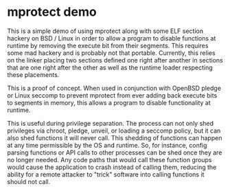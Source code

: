 mprotect demo
=============

This is a simple demo of using mprotect along with some ELF section hackery on
BSD / Linux in order to allow a program to disable functions at runtime by
removing the execute bit from their segments.  This requires some mad hackery
and is probably not that portable.  Currently, this relies on the linker placing
two sections defined one right after another in sections that are one right
after the other as well as the runtime loader respecting these placements.

This is a proof of concept. When used in conjunction with OpenBSD pledge or
Linux seccomp to prevent mprotect from ever adding back execute bits to segments
in memory, this allows a program to disable functionality at runtime.

This is useful during privilege separation.  The process can not only shed
privileges via chroot, pledge, unveil, or loading a seccomp policy, but it can
also shed functions it will never call.  This shedding of functions can happen
at any time permissible by the OS and runtime.  So, for instance, config parsing
functions or API calls to other processes can be shed once they are no longer
needed. Any code paths that would call these function groups would cause the
application to crash instead of calling them, reducing the ability for a remote
attacker to "trick" software into calling functions it should not call.
